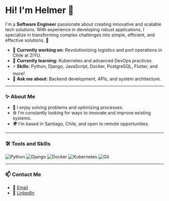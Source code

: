 # Hi! I'm Helmer 👋

I'm a **Software Engineer** passionate about creating innovative and scalable tech solutions. With experience in developing robust applications, I specialize in transforming complex challenges into simple, efficient, and effective solutions. 🚀

- 🔭 **Currently working on:** Revolutionizing logistics and port operations in Chile at ZIYU.
- 🌱 **Currently learning:** Kubernetes and advanced DevOps practices.
- ⚡ **Skills:** Python, Django, JavaScript, Docker, PostgreSQL, Flutter, and more!
- 💬 **Ask me about:** Backend development, APIs, and system architecture.

---

### ✨ About Me
- 🎯 I enjoy solving problems and optimizing processes.
- ⚙️ I’m constantly looking for ways to innovate and improve existing systems.
- 🌍 I’m based in Santiago, Chile, and open to remote opportunities.

---

### 🛠️ Tools and Skills
![Python](https://img.shields.io/badge/Python-3776AB?style=for-the-badge&logo=python&logoColor=white)
![Django](https://img.shields.io/badge/Django-092E20?style=for-the-badge&logo=django&logoColor=white)
![Docker](https://img.shields.io/badge/Docker-2496ED?style=for-the-badge&logo=docker&logoColor=white)
![Kubernetes](https://img.shields.io/badge/Kubernetes-326CE5?style=for-the-badge&logo=kubernetes&logoColor=white)
![Git](https://img.shields.io/badge/Git-F05032?style=for-the-badge&logo=git&logoColor=white)

---

### 📫 Contact Me
- 📧 [Email](mailto:tu-email@gmail.com)
- 💼 [LinkedIn](https://www.linkedin.com/in/tu-perfil)

